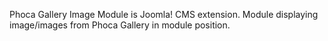 Phoca Gallery Image Module is Joomla! CMS extension. Module displaying image/images from Phoca Gallery in module position.